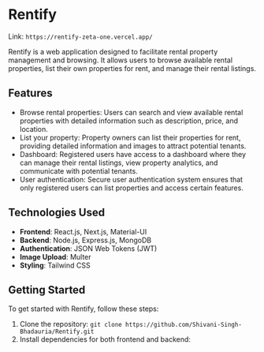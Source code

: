# Rentify
Link: `https://rentify-zeta-one.vercel.app/`


Rentify is a web application designed to facilitate rental property management and browsing. It allows users to browse available rental properties, list their own properties for rent, and manage their rental listings.

## Features

- Browse rental properties: Users can search and view available rental properties with detailed information such as description, price, and location.
- List your property: Property owners can list their properties for rent, providing detailed information and images to attract potential tenants.
- Dashboard: Registered users have access to a dashboard where they can manage their rental listings, view property analytics, and communicate with potential tenants.
- User authentication: Secure user authentication system ensures that only registered users can list properties and access certain features.

## Technologies Used

- **Frontend**: React.js, Next.js, Material-UI
- **Backend**: Node.js, Express.js, MongoDB
- **Authentication**: JSON Web Tokens (JWT)
- **Image Upload**: Multer
- **Styling**: Tailwind CSS

## Getting Started

To get started with Rentify, follow these steps:

1. Clone the repository: `git clone https://github.com/Shivani-Singh-Bhadauria/Rentify.git`
2. Install dependencies for both frontend and backend:
